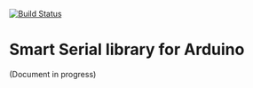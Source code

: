 [![Build Status](https://travis-ci.org/serge-14/smartserial.svg?branch=master)](https://travis-ci.org/serge-14/smartserial)

# Smart Serial library for Arduino

(Document in progress)
